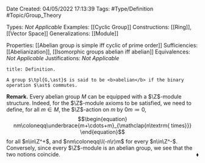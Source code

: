 <div class="topSpace"></div>

Date Created: 04/05/2022 17:13:39
Tags: #Type/Definition #Topic/Group_Theory

Types: <i>Not Applicable</i>
Examples: [[Cyclic Group]]
Constructions: [[Ring]], [[Vector Space]]
Generalizations: [[Module]]

Properties: [[Abelian group is simple iff cyclic of prime order]]
Sufficiencies: [[Abelianization]], [[Isomorphic groups abelian iff abelian]]
Equivalences: <i>Not Applicable</i>
Justifications: <i>Not Applicable</i>

``` ad-Definition
title: Definition.

A group $\tpl{G,\ast}$ is said to be <b>abelian</b> if the binary operation $\ast$ commutes.

```

<b>Remark.</b> Every abelian group $M$ can be equipped with a $\Z$-module structure. Indeed, for the $\Z$-module axioms to be satisfied, we need to define, for all $m\in M$, the $\Z$-action on $m$ by $0m\coloneqq0$,
$$\begin{equation}
    nm\coloneqq\underbrace{m+\cdots+m}_{\mathclap{n\textrm{ times}}}
\end{equation}$$
for all $n\in\Z^+$, and $nm\coloneqq\l(-n\r)m$ for every $n\in\Z^-$. Conversely, since every $\Z$-module is an abelian group, we see that the two notions coincide.<span style="float:right;">$\blacklozenge$</span>
